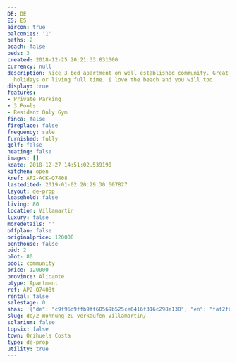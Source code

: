 ```yaml
---
DE: DE
ES: ES
aircon: true
balconies: '1'
baths: 2
beach: false
beds: 3
created: 2018-12-25 20:21:33.831000
currency: null
description: Nice 3 bed apartment on well established community. Great for family
  holidays or living full time. I love the beach and you will too.
display: true
features:
- Private Parking
- 3 Pools
- Resident Only Gym
finca: false
fireplace: false
frequency: sale
furnished: fully
golf: false
heating: false
images: []
kdate: 2018-12-27 14:51:02.539190
kitchen: open
kref: AP2-ACK-Q7408
lastedited: 2019-01-02 20:29:30.607827
layout: de-prop
leasehold: false
living: 80
location: Villamartin
luxury: false
moredetails: ''
offplan: false
originalprice: 120000
penthouse: false
pid: 2
plot: 80
pool: community
price: 120000
province: Alicante
ptype: Apartment
ref: AP2-Q7408t
rental: false
salestage: 0
shas: '{"de": "c9f96d9ffb9ff60569b525ce6416f316c298e138", "en": "faf2fbdd53e30ba1ca86b0bf7cb251383207c386"}'
slug: de/2-Wohnung-zu-verkaufen-Villamartin/
solarium: false
topsix: false
town: Orihuela Costa
type: de-prop
utility: true
---
```

